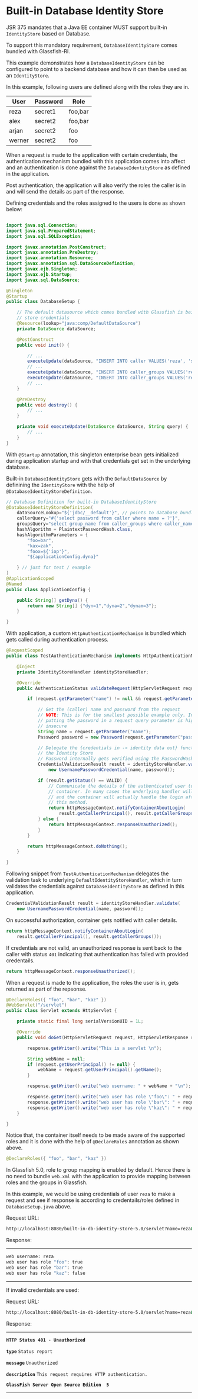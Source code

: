 # Built-in Database Identity Store
JSR 375 mandates that a Java EE container MUST support built-in `IdentityStore` based on Database.

To support this mandatory requirement, `DatabaseIdentityStore` comes bundled with Glassfish-RI.

This example demonstrates how a `DatabaseIdentityStore` can be configured to point to a backend database and how it can then be used as an `IdentityStore`.

In this example, following users are defined along with the roles they are in.

|User|Password|Role|
|----|--------|----|
|reza|secret1|foo,bar|
|alex|secret2|foo,bar|
|arjan|secret2|foo|
|werner|secret2|foo|

When a request is made to the application with certain credentials, the authentication mechanism bundled with this application comes into affect and an authentication is done against the `DatabaseIdentityStore` as defined in the application.

Post authentication, the application will also verify the roles the caller is in and will send the details as part of the response.

Defining credentials and the roles assigned to the users is done as shown below:

```java

import java.sql.Connection;
import java.sql.PreparedStatement;
import java.sql.SQLException;

import javax.annotation.PostConstruct;
import javax.annotation.PreDestroy;
import javax.annotation.Resource;
import javax.annotation.sql.DataSourceDefinition;
import javax.ejb.Singleton;
import javax.ejb.Startup;
import javax.sql.DataSource;

@Singleton
@Startup
public class DatabaseSetup {

    // The default datasource which comes bundled with Glassfish is being used to
    // store credentials
    @Resource(lookup="java:comp/DefaultDataSource")
    private DataSource dataSource;

    @PostConstruct
    public void init() {

        // ...      
        executeUpdate(dataSource, "INSERT INTO caller VALUES('reza', 'secret1')");
        // ...        
        executeUpdate(dataSource, "INSERT INTO caller_groups VALUES('reza', 'foo')");
        executeUpdate(dataSource, "INSERT INTO caller_groups VALUES('reza', 'bar')");
        // ...        
    }

    @PreDestroy
    public void destroy() {
    	// ...
    }

    private void executeUpdate(DataSource dataSource, String query) {
        // ...
    }    
}

```
With `@Startup` annotation, this singleton enterprise bean gets initialized during application startup and with that credentials get set in the underlying database.

Built-in `DatabaseIdentityStore` gets with the `DefaultDataSource` by definining the `IdentityStore` with the help of `@DatabaseIdentityStoreDefinition`.

```java
// Database Definition for built-in DatabaseIdentityStore
@DatabaseIdentityStoreDefinition(
    dataSourceLookup="${'jdbc/__default'}", // points to database bundled with Glassfish
    callerQuery="#{'select password from caller where name = ?'}",
    groupsQuery="select group_name from caller_groups where caller_name = ?",
    hashAlgorithm = PlaintextPasswordHash.class,
    hashAlgorithmParameters = {
        "foo=bar",
        "kax=zak",
        "foox=${'iop'}",
        "${applicationConfig.dyna}"

    } // just for test / example
)
@ApplicationScoped
@Named
public class ApplicationConfig {

    public String[] getDyna() {
        return new String[] {"dyn=1","dyna=2","dynam=3"};
    }

}
```

With application, a custom `HttpAuthenticationMechanism` is bundled which gets called during authentication process.

```java
@RequestScoped
public class TestAuthenticationMechanism implements HttpAuthenticationMechanism {

    @Inject
    private IdentityStoreHandler identityStoreHandler;

    @Override
    public AuthenticationStatus validateRequest(HttpServletRequest request, HttpServletResponse response, HttpMessageContext httpMessageContext) throws AuthenticationException {

        if (request.getParameter("name") != null && request.getParameter("password") != null) {

            // Get the (caller) name and password from the request
            // NOTE: This is for the smallest possible example only. In practice
            // putting the password in a request query parameter is highly
            // insecure
            String name = request.getParameter("name");
            Password password = new Password(request.getParameter("password"));

            // Delegate the {credentials in -> identity data out} function to
            // the Identity Store
            // Password internally gets verified using the PasswordHash specified while defining DatabaseIdentityStore.
            CredentialValidationResult result = identityStoreHandler.validate(
                new UsernamePasswordCredential(name, password));

            if (result.getStatus() == VALID) {
                // Communicate the details of the authenticated user to the
                // container. In many cases the underlying handler will just store the details
                // and the container will actually handle the login after we return from
                // this method.
                return httpMessageContext.notifyContainerAboutLogin(
                    result.getCallerPrincipal(), result.getCallerGroups());
            } else {
                return httpMessageContext.responseUnauthorized();
            }
        }

        return httpMessageContext.doNothing();
    }

}
```
Following snippet from `TestAuthenticationMechanism` delegates the validation task to underlying `DefaultIdentityStoreHandler`, which in turn validates the credentials against `DatabaseIdentityStore` as defined in this application.

```java
CredentialValidationResult result = identityStoreHandler.validate(
    new UsernamePasswordCredential(name, password));
```

On successful authorization, container gets notified with caller details.

```java
return httpMessageContext.notifyContainerAboutLogin(
    result.getCallerPrincipal(), result.getCallerGroups());
```
If credentials are not valid, an unauthorized response is sent back to the caller with status `401` indicating that authentication has failed with provided credentails.
```java
return httpMessageContext.responseUnauthorized();
```

When a request is made to the application, the roles the user is in, gets returned as part of the repsonse.

```java
@DeclareRoles({ "foo", "bar", "kaz" })
@WebServlet("/servlet")
public class Servlet extends HttpServlet {

    private static final long serialVersionUID = 1L;

    @Override
    public void doGet(HttpServletRequest request, HttpServletResponse response) throws ServletException, IOException {

        response.getWriter().write("This is a servlet \n");

        String webName = null;
        if (request.getUserPrincipal() != null) {
            webName = request.getUserPrincipal().getName();
        }

        response.getWriter().write("web username: " + webName + "\n");

        response.getWriter().write("web user has role \"foo\": " + request.isUserInRole("foo") + "\n");
        response.getWriter().write("web user has role \"bar\": " + request.isUserInRole("bar") + "\n");
        response.getWriter().write("web user has role \"kaz\": " + request.isUserInRole("kaz") + "\n");
    }

}
```
Notice that, the container itself needs to be made aware of the supported roles and it is done with the help of `@DeclareRoles` annotation as shown above.

```java
@DeclareRoles({ "foo", "bar", "kaz" })
```
In Glassfish 5.0, role to group mapping is enabled by default. Hence there is no need to bundle `web.xml` with the application to provide mapping between roles and the groups in Glassfish.

In this example, we would be using credentials of user `reza` to make a request and see if response is according to credentails/roles defined in `DatabaseSetup.java` above.

Request URL:

```bash
http://localhost:8080/built-in-db-identity-store-5.0/servlet?name=reza&password=secret1
```
Response:

---

```bash
web username: reza
web user has role "foo": true
web user has role "bar": true
web user has role "kaz": false
```
---

If invalid credentials are used:

Request URL:

```bash
http://localhost:8080/built-in-db-identity-store-5.0/servlet?name=reza&password=secret3
```

Response:

---

**`HTTP Status 401 - Unauthorized`**

**`type`** `Status report`

**`message`** `Unauthorized`

**`description`** `This request requires HTTP authentication.`

**`GlassFish Server Open Source Edition  5`**

---

